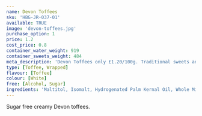 ```yaml
---
name: Devon Toffees
sku: 'HBG-JR-037-01'
available: TRUE
image: 'devon-toffees.jpg'
purchase_option: 1
price: 1.2
cost_price: 0.8
container_water_weight: 919
container_sweets_weight: 484
meta_description: 'Devon Toffees only £1.20/100g. Traditional sweets and more at Humbugs Confectionery Store. Specialists in satisfying your sweet tooth!'
type: [Toffee, Wrapped]
flavour: [Toffee]
colour: [White]
free: [Alcohol, Sugar]
ingredients: 'Maltitol, Isomalt, Hydrogenated Palm Kernal Oil, Whole Milk Powder, Butter, Salt, Emulsifier: Soya Lecithin E322'
---
```

Sugar free creamy Devon toffees.